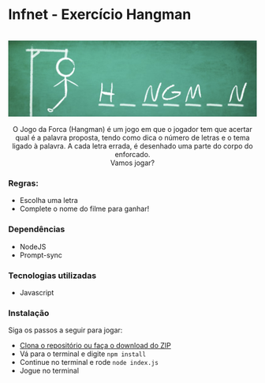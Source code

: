 # Infnet - Exercício Hangman

<br />
<div align="center">
  <!-- <a href="https://infnet-lisboa-entregas.vercel.app/"> -->
    <img src="images/hangman.png" alt="Hangman" />
  </a>

O Jogo da Forca (Hangman) é um jogo em que o jogador tem que acertar qual é a palavra proposta, tendo como dica o número de letras e o tema ligado à palavra. A cada letra errada, é desenhado uma parte do corpo do enforcado. 
<br />
Vamos jogar?
</div>

### Regras:

- Escolha uma letra
- Complete o nome do filme para ganhar!

### Dependências

- NodeJS
- Prompt-sync

###  Tecnologias utilizadas

- Javascript
### Instalação

Siga os passos a seguir para jogar:

- [Clona o repositório ou faça o download do ZIP](https://github.com/msHoffmann/infnet-hangman)
- Vá para o terminal e digite `npm install`
- Continue no terminal e rode `node index.js`
- Jogue no terminal
